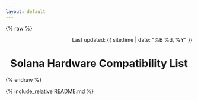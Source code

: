 ```yaml
---
layout: default
---
```


{% raw %}
<meta name="viewport" content="width=device-width, initial-scale=1">

<style>
  @media screen and (max-width: 600px) {
    table {
      font-size: 12px;
    }
    
    th, td {
      padding: 5px;
    }
    
    h1 {
      font-size: 24px;
    }
    
    h2 {
      font-size: 20px;
    }
  }

  table {
    width: 100%;
    overflow-x: auto;
    display: block;
  }

  img {
    max-width: 100%;
    height: auto;
  }
</style>

<p style="text-align: right;">Last updated: {{ site.time | date: "%B %d, %Y" }}</p>

<h1 style="text-align: center;">Solana Hardware Compatibility List</h1>
{% endraw %}

{% include_relative README.md %}
